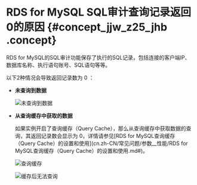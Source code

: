 # RDS for MySQL SQL审计查询记录返回0的原因 {#concept_jjw_z25_jhb .concept}

RDS for MySQL的SQL审计功能保存了执行的SQL记录，包括连接的客户端IP、数据库名称、执行语句账号、SQL语句等等。

以下2种情况会导致返回记录数为 0 ：

-   **未查询到数据**

    ![未查询到数据](http://static-aliyun-doc.oss-cn-hangzhou.aliyuncs.com/assets/img/8272/155496313444240_zh-CN.png)

-   **从查询缓存中获取的数据**

    如果实例开启了查询缓存（Query Cache），那么从查询缓存中获取数据的查询，其返回记录数会显示为 0，详情请参见[RDS for MySQL查询缓存（Query Cache）的设置和使用](cn.zh-CN/常见问题/参数__性能/RDS for MySQL查询缓存（Query Cache）的设置和使用.md#)。

    ![查询缓存](http://static-aliyun-doc.oss-cn-hangzhou.aliyuncs.com/assets/img/8272/155496313444241_zh-CN.png)

    ![缓存后无法查询](http://static-aliyun-doc.oss-cn-hangzhou.aliyuncs.com/assets/img/8272/155496313444242_zh-CN.png)



